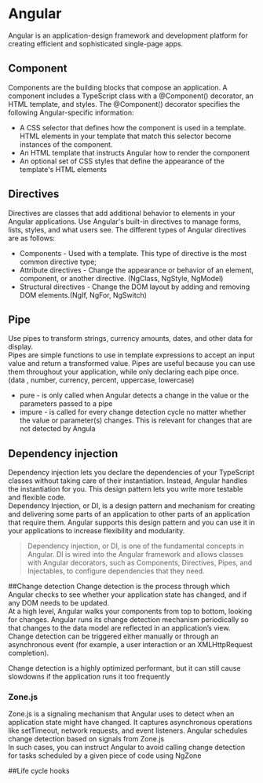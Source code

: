 

#  Angular 

Angular is an application-design framework and development platform for creating efficient and sophisticated single-page apps.
 
 ## Component
 Components are the building blocks that compose an application. A component includes a TypeScript class with a @Component() decorator, an HTML template, and styles. 
 The @Component() decorator specifies the following Angular-specific information:
  - A CSS selector that defines how the component is used in a template. HTML elements in your template that match this selector become instances of the component.
  - An HTML template that instructs Angular how to render the component
  - An optional set of CSS styles that define the appearance of the template's HTML elements

## Directives
Directives are classes that add additional behavior to elements in your Angular applications. Use Angular's built-in directives to manage forms, lists, styles, and what users see.
The different types of Angular directives are as follows:
  - Components - Used with a template. This type of directive is the most common directive type;
  - Attribute directives - Change the appearance or behavior of an element, component, or another directive. (NgClass, NgStyle, NgModel)
  - Structural directives - Change the DOM layout by adding and removing DOM elements.(NgIf, NgFor, NgSwitch)

## Pipe
Use pipes to transform strings, currency amounts, dates, and other data for display.   
Pipes are simple functions to use in template expressions to accept an input value and return a transformed value. 
Pipes are useful because you can use them throughout your application, while only declaring each pipe once. (data , number, currency, percent, uppercase, lowercase)

  - pure - is only called when Angular detects a change in the value or the parameters passed to a pipe
  - impure -  is called for every change detection cycle no matter whether the value or parameter(s) changes. 
  This is relevant for changes that are not detected by Angula


## Dependency injection
Dependency injection lets you declare the dependencies of your TypeScript classes without taking care of their instantiation. Instead, Angular handles the instantiation for you. This design pattern lets you write more testable and flexible code.   
Dependency Injection, or DI, is a design pattern and mechanism for creating and delivering some parts of an application to other parts of an application that require them. 
Angular supports this design pattern and you can use it in your applications to increase flexibility and modularity.
>Dependency injection, or DI, is one of the fundamental concepts in Angular. DI is wired into the Angular framework and allows classes with Angular decorators, such as Components, Directives, Pipes, and Injectables, 
>to configure dependencies that they need.

##Change detection
Change detection is the process through which Angular checks to see whether your application state has changed, and if any DOM needs to be updated.  
 At a high level, Angular walks your components from top to bottom, looking for changes. Angular runs its change detection mechanism periodically so that changes to the data model are reflected in an application’s view.   
Change detection can be triggered either manually or through an asynchronous event (for example, a user interaction or an XMLHttpRequest completion).  

Change detection is a highly optimized performant, but it can still cause slowdowns if the application runs it too frequently

### Zone.js
Zone.js is a signaling mechanism that Angular uses to detect when an application state might have changed. It captures asynchronous operations like setTimeout, network requests, and event listeners. 
Angular schedules change detection based on signals from Zone.js   
In such cases, you can instruct Angular to avoid calling change detection for tasks scheduled by a given piece of code using NgZone


##Life cycle hooks





